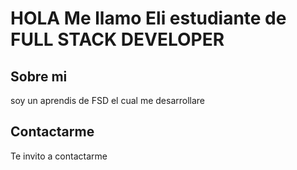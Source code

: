 # HOLA Me llamo Eli estudiante de FULL STACK DEVELOPER

## Sobre mi

soy un aprendis de FSD el cual me desarrollare

## Contactarme

Te invito a contactarme